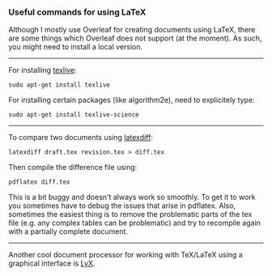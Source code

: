 ### Useful commands for using LaTeX

Although I mostly use Overleaf for creating documents using LaTeX, there are some things which Overleaf does not support (at the moment). As such, you might need to install a local version.

---

For installing [texlive](https://www.tug.org/texlive/):

```
sudo apt-get install texlive
```

For installing certain packages (like algorithm2e), need to explicitely type:

```
sudo apt-get install texlive-science
```

---

To compare two documents using [latexdiff](https://ctan.org/tex-archive/support/latexdiff):

```
latexdiff draft.tex revision.tex > diff.tex
```

Then compile the difference file using:

```
pdflatex diff.tex
```

This is a bit buggy and doesn't always work so smoothly. To get it to work you sometimes have to debug the issues that arise in pdflatex. Also, sometimes the easiest thing is to remove the problematic parts of the tex file (e.g. any complex tables can be problematic) and try to recompile again with a partially complete document.

---

Another cool document processor for working with TeX/LaTeX using a graphical interface is [LyX](https://www.lyx.org/).
